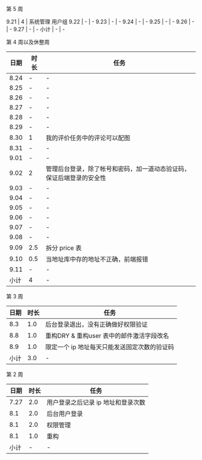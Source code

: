 第 5 周

9.21 | 4 | 系统管理 用户组
9.22 | - | -
9.23 | - | -
9.24 | - | -
9.25 | - | -
9.26 | - | -
9.27 | - | -
小计 | - | -


第 4 周以及休整周

日期 | 时长 | 任务
---- | ---- | ----
8.24 | - | -
8.25 | - | -
8.26 | - | -
8.27 | - | -
8.28 | - | -
8.29 | - | -
8.30 | 1 | 我的评价任务中的评论可以配图
8.31 | - | -
9.01 | - | -
9.02 | 2 | 管理后台登录，除了帐号和密码，加一道动态验证码，保证后端登录的安全性
9.03 | - | -
9.04 | - | -
9.05 | - | -
9.06 | - | -
9.07 | - | -
9.08 | - | -
9.09 | 2.5 | 拆分 price 表
9.10 | 0.5 | 当地址库中存的地址不正确，前端报错
9.11 | - | -
小计 | 4 | -


第 3 周

日期 | 时长 | 任务
---- | ---- | ----
8.3 | 1.0 | 后台登录退出，没有正确做好权限验证
8.8 | 1.0 | 重构DRY & 重构user 表中的邮件激活字段改名
8.9 | 1.0 | 限定一个 ip 地址每天只能发送固定次数的验证码
小计  | 3.0 | -

第 2 周

日期 | 时长 | 任务
---- | ---- | ----
7.27 | 2.0 | 用户登录之后记录 ip 地址和登录次数
8.1 | 2.0 | 后台用户登录
8.1 | 2.0 | 权限管理
8.1 | 1.0 | 重构
小计 | - | -
